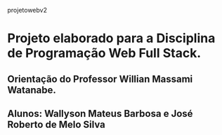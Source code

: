 projetowebv2
# Projeto elaborado para a Disciplina de Programação Web Full Stack.
<h2> Orientação do Professor Willian Massami Watanabe. </h2>
<h2> Alunos: Wallyson Mateus Barbosa e José Roberto de Melo Silva </h2>

